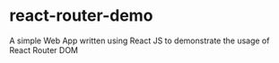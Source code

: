 # react-router-demo
A simple Web App written using React JS to demonstrate the usage of React Router DOM

